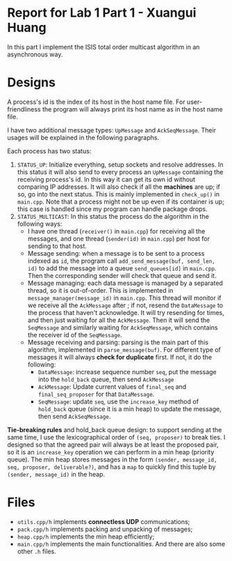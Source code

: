 # Report for Lab 1 Part 1 - Xuangui Huang

In this part I implement the ISIS total order multicast algorithm in an asynchronous way.

# Designs
A process's id is the index of its host in the host name file. For user-friendliness the program will always print its host name as in the host name file.

I have two additional message types: `UpMessage` and `AckSeqMessage`. Their usages will be explained in the following paragraphs.

Each process has two status:

 1. `STATUS_UP`: Initialize everything, setup sockets and resolve addresses. In this status it will also send to every process an `UpMessage` containing the receiving process's id. In this way it can get its own id without comparing IP addresses. It will also check if all the **machines** are up; if so, go into the next status. This is mainly implemented in `check_up()` in `main.cpp`. Note that a process might not be up even if its container is up; this case is handled since my program can handle package drops.
 2. `STATUS_MULTICAST`: In this status the process do the algorithm in the following ways:
	 - I have one thread (`receiver()` in `main.cpp`) for receiving all the messages, and one thread (`sender(id)` in `main.cpp`) per host for sending to that host.
	 - Message sending: when a message is to be sent to a process indexed as `id`, the program call `add_send_message(buf, send_len, id)`  to add the message into a queue `send_queues[id]` in `main.cpp`. Then the corresponding sender will check that queue and send it.
	 - Message managing: each data message is managed by a separated thread, so it is out-of-order. This is implemented in `message_manager(message_id)` in `main.cpp`. This thread will monitor if we receive all the `AckMessage` after <timeout>; if not, resend the `DataMessage` to the process that haven't acknowledge. It will try resending for <trylimit> times, and then just waiting for all the `AckMessage`.  Then it will send the `SeqMessage` and similarly waiting for `AckSeqMessage`, which contains the receiver id of the `SeqMessage`.
	 - Message receiving and parsing: parsing is the main part of this algorithm, implemented in `parse_message(buf)`. For different type of messages it will always **check for duplicate** first. If not, it do the following:
		 - `DataMessage`: increase sequence number `seq`, put the message into the `hold_back` queue, then send `AckMessage`
		 - `AckMessage`: Update current values of `final_seq` and `final_seq_proposer` for that `DataMessage`.
		 - `SeqMessage`: update `seq`, use the `increase_key` method of `hold_back` queue (since it is a min heap) to update the message, then send `AckSeqMessage`.

**Tie-breaking rules** and hold_back queue design: to support sending at the same time, I use the lexicographical order of `(seq, proposer)` to break ties. I designed so that the agreed pair will always be at least the proposed pair, so it is an `increase_key` operation we can perform in a min heap (priority queue). The min heap stores messages in the form `(sender, message_id, seq, proposer, deliverable?)`, and has a `map` to quickly find this tuple by `(sender, message_id)` in the heap.


# Files

 - `utils.cpp/h` implements **connectless UDP** communications;
 - `pack.cpp/h` implements packing and unpacking of messages;
 - `heap.cpp/h` implements the min heap efficiently;
 - `main.cpp/h` implements the main functionalities.
And there are also some other `.h` files.
